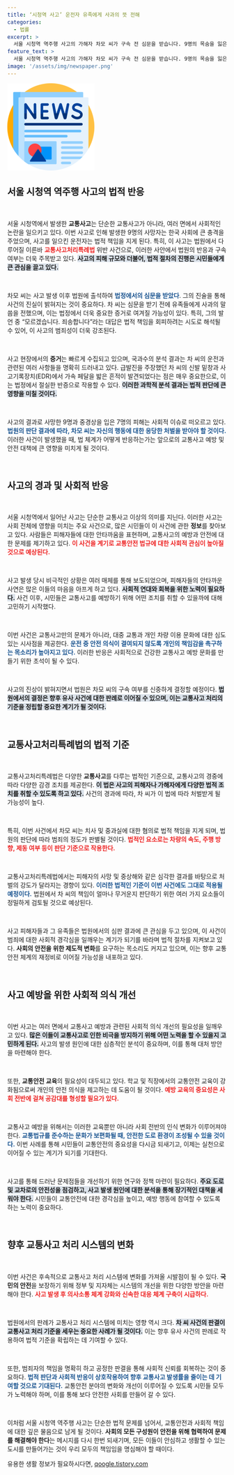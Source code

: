 ```yaml
---
title: ‘시청역 사고’ 운전자 유족에게 사과의 뜻 전해
categories:
  - 법률
excerpt: >
  서울 시청역 역주행 사고의 가해자 차모 씨가 구속 전 심문을 받습니다. 9명의 목숨을 잃은 끔찍한 사고, 그의 운전 과실이 드러날까? 유족에 대한 사과와 함께 법정에 서는 그의 운명은?
feature_text: >
  서울 시청역 역주행 사고의 가해자 차모 씨가 구속 전 심문을 받습니다. 9명의 목숨을 잃은 끔찍한 사고, 그의 운전 과실이 드러날까? 유족에 대한 사과와 함께 법정에 서는 그의 운명은?
image: '/assets/img/newspaper.png'
---
```


<p><img src="/assets/img/newspaper.png" alt="kimp 속보" /></p>

<h2 data-ke-size="size26">서울 시청역 역주행 사고의 법적 반응</h2>

<p data-ke-size="size16">&nbsp;</p>

<p>서울 시청역에서 발생한 <b>교통사고</b>는 단순한 교통사고가 아니라, 여러 면에서 사회적인 논란을 일으키고 있다. 이번 사고로 인해 발생한 9명의 사망자는 한국 사회에 큰 충격을 주었으며, 사고를 일으킨 운전자는 법적 책임을 지게 된다. 특히, 이 사고는 법원에서 다루어질 이른바 <b><span style="color: #ee2323;">교통사고처리특례법</span></b> 위반 사건으로, 이러한 사안에서 법원의 반응과 구속 여부는 더욱 주목받고 있다. <b><span style="background-color: #21538527;">사고의 피해 규모와 더불어, 법적 절차의 진행은 시민들에게 큰 관심을 끌고 있다.</span></b> </p>

<p data-ke-size="size16">&nbsp;</p>

<p>차모 씨는 사고 발생 이후 법원에 출석하여 <b><span style="color: #1a5490;">법정에서의 심문을 받았다</span></b>. 그의 진술을 통해 사건의 진실이 밝혀지는 것이 중요하다. 차 씨는 심문을 받기 전에 유족들에게 사과의 말씀을 전했으며, 이는 법정에서 더욱 중요한 증거로 여겨질 가능성이 있다. 특히, 그의 발언 중 “모르겠습니다. 죄송합니다”라는 대답은 법적 책임을 회피하려는 시도로 해석될 수 있어, 이 사고의 범죄성이 더욱 강조된다.</p>

<p data-ke-size="size16">&nbsp;</p>

<p>사고 현장에서의 <b>증거</b>는 빠르게 수집되고 있으며, 국과수의 분석 결과는 차 씨의 운전과 관련된 여러 사항들을 명확히 드러내고 있다. 급발진을 주장했던 차 씨의 신발 밑창과 사고기록장치(EDR)에서 가속 페달을 밟은 흔적이 발견되었다는 점은 매우 중요한으로, 이는 법정에서 절실한 반증으로 작용할 수 있다. <b><span style="background-color: #21538527;">이러한 과학적 분석 결과는 법적 판단에 큰 영향을 미칠 것이다.</span></b></p>

<p data-ke-size="size16">&nbsp;</p>

<p>사고의 결과로 사망한 9명과 중경상을 입은 7명의 피해는 사회적 이슈로 떠오르고 있다. <b><span style="color: #1a5490;">법원의 판단 결과에 따라, 차모 씨는 자신의 행동에 대한 응당한 처벌을 받아야 할 것이다.</span></b> 이러한 사건이 발생했을 때, 법 체계가 어떻게 반응하는가는 앞으로의 교통사고 예방 및 안전 대책에 큰 영향을 미치게 될 것이다. </p>

<p data-ke-size="size16">&nbsp;</p>

<h2 data-ke-size="size26">사고의 경과 및 사회적 반응</h2>

<p data-ke-size="size16">&nbsp;</p>

<p>서울 시청역에서 일어난 사고는 단순한 교통사고 이상의 의미를 지닌다. 이러한 사고는 사회 전체에 영향을 미치는 주요 사건으로, 많은 시민들이 이 사건에 관한 <b>정보</b>를 찾아보고 있다. 사람들은 피해자들에 대한 안타까움을 표현하며, 교통사고의 예방과 안전에 대한 문제를 제기하고 있다. <b><span style="color: #ee2323;">이 사건을 계기로 교통안전 법규에 대한 사회적 관심이 높아질 것으로 예상된다.</span></b> </p>

<p data-ke-size="size16">&nbsp;</p>

<p>사고 발생 당시 비극적인 상황은 여러 매체를 통해 보도되었으며, 피해자들의 안타까운 사연은 많은 이들의 마음을 아프게 하고 있다. <b><span style="background-color: #21538527;">사회적 연대와 회복을 위한 노력이 필요하다.</span></b> 사건 이후, 시민들은 교통사고를 예방하기 위해 어떤 조치를 취할 수 있을까에 대해 고민하기 시작했다.</p>

<p data-ke-size="size16">&nbsp;</p>

<p>이번 사건은 교통사고만의 문제가 아니라, 대중 교통과 개인 차량 이용 문화에 대한 심도 있는 시사점을 제공한다. <b><span style="color: #1a5490;">운전 중 안전 의식이 결여되지 않도록 개인의 책임감을 촉구하는 목소리가 높아지고 있다.</span></b> 이러한 반응은 사회적으로 건강한 교통사고 예방 문화를 만들기 위한 초석이 될 수 있다. </p>

<p data-ke-size="size16">&nbsp;</p>

<p>사고의 진상이 밝혀지면서 법원은 차모 씨의 구속 여부를 신중하게 결정할 예정이다. <b><span style="background-color: #21538527;">법원에서의 결정은 향후 유사 사건에 대한 판례로 이어질 수 있으며, 이는 교통사고 처리의 기준을 정립할 중요한 계기가 될 것이다.</span></b></p>

<p data-ke-size="size16">&nbsp;</p>

<h2 data-ke-size="size26">교통사고처리특례법의 법적 기준</h2>

<p data-ke-size="size16">&nbsp;</p>

<p>교통사고처리특례법은 다양한 <b>교통사고</b>를 다루는 법적인 기준으로, 교통사고의 경중에 따라 다양한 감경 조치를 제공한다. <b><span style="background-color: #21538527;">이 법은 사고의 피해자나 가해자에게 다양한 법적 조치를 취할 수 있도록 하고 있다.</span></b> 사건의 경과에 따라, 차 씨가 이 법에 따라 처벌받게 될 가능성이 높다.</p>

<p data-ke-size="size16">&nbsp;</p>

<p>특히, 이번 사건에서 차모 씨는 치사 및 중과실에 대한 혐의로 법적 책임을 지게 되며, 법원의 판단에 따라 범죄의 정도가 판별될 것이다. <b><span style="color: #ee2323;">법적인 요소로는 차량의 속도, 주행 방향, 제동 여부 등이 판단 기준으로 작용한다.</span></b></p>

<p data-ke-size="size16">&nbsp;</p>

<p>교통사고처리특례법에서는 피해자의 사망 및 중상해와 같은 심각한 결과를 바탕으로 처벌의 강도가 달라지는 경향이 있다. <b><span style="color: #1a5490;">이러한 법적인 기준이 이번 사건에도 그대로 적용될 예정이다.</span></b> 법원에서 차 씨의 책임이 얼마나 무거운지 판단하기 위한 여러 가지 요소들이 정밀하게 검토될 것으로 예상된다.  </p>

<p data-ke-size="size16">&nbsp;</p>

<p>사고 피해자들과 그 유족들은 법원에서의 심판 결과에 큰 관심을 두고 있으며, 이 사건이 범죄에 대한 사회적 경각심을 일깨우는 계기가 되기를 바라며 법적 절차를 지켜보고 있다. <b>사회의 안전을 위한 제도적 변화</b>를 요구하는 목소리도 커지고 있으며, 이는 향후 교통안전 체계의 재정비로 이어질 가능성을 내포하고 있다. </p>

<p data-ke-size="size16">&nbsp;</p>

<h2 data-ke-size="size26">사고 예방을 위한 사회적 의식 개선</h2>

<p data-ke-size="size16">&nbsp;</p>

<p>이번 사고는 여러 면에서 교통사고 예방과 관련된 사회적 의식 개선의 필요성을 일깨우고 있다. <b><span style="background-color: #21538527;">많은 이들이 교통사고로 인한 비극을 방지하기 위해 어떤 노력을 할 수 있을지 고민하게 된다.</span></b> 사고의 발생 원인에 대한 심층적인 분석이 중요하며, 이를 통해 대처 방안을 마련해야 한다.</p>

<p data-ke-size="size16">&nbsp;</p>

<p>또한, <b>교통안전 교육</b>의 필요성이 대두되고 있다. 학교 및 직장에서의 교통안전 교육이 강화됨으로써 개인의 안전 의식을 제고하는 데 도움이 될 것이다. <b><span style="color: #ee2323;">예방 교육의 중요성은 사회 전반에 걸쳐 공감대를 형성할 필요가 있다.</span></b></p>

<p data-ke-size="size16">&nbsp;</p>

<p>교통사고 예방을 위해서는 이러한 교육뿐만 아니라 사회 전반의 인식 변화가 이루어져야 한다. <b><span style="color: #1a5490;">교통법규를 준수하는 문화가 보편화될 때, 안전한 도로 환경이 조성될 수 있을 것이다.</span></b> 이번 사례를 통해 시민들이 교통안전의 중요성을 다시금 되새기고, 이제는 실천으로 이어질 수 있는 계기가 되기를 기대한다.</p>

<p data-ke-size="size16">&nbsp;</p>

<p>사고를 통해 드러난 문제점들을 개선하기 위한 연구와 정책 마련이 필요하다. <b><span style="background-color: #21538527;">주요 도로 및 교차로의 안전성을 점검하고, 사고 발생 원인에 대한 분석을 통해 장기적인 대책을 세워야 한다.</span></b> 시민들이 교통안전에 대한 경각심을 높이고, 예방 행동에 참여할 수 있도록 하는 노력이 중요하다.</p>

<p data-ke-size="size16">&nbsp;</p>

<h2 data-ke-size="size26">향후 교통사고 처리 시스템의 변화</h2>

<p data-ke-size="size16">&nbsp;</p>

<p>이번 사건은 후속적으로 교통사고 처리 시스템에 변화를 가져올 시발점이 될 수 있다. <b>국민의 안전</b>을 보장하기 위해 정부 및 지자체는 시스템의 개선을 위한 다양한 방안을 마련해야 한다. <b><span style="color: #ee2323;">사고 발생 후 의사소통 체계 강화와 신속한 대응 체계 구축이 시급하다.</span></b></p>

<p data-ke-size="size16">&nbsp;</p>

<p>법원에서의 판례가 교통사고 처리 시스템에 미치는 영향 역시 크다. <b><span style="background-color: #21538527;">차 씨 사건의 판결이 교통사고 처리 기준을 세우는 중요한 사례가 될 것이다.</span></b> 이는 향후 유사 사건의 판례로 작용하여 법적 기준을 확립하는 데 기여할 수 있다.</p>

<p data-ke-size="size16">&nbsp;</p>

<p>또한, 범죄자의 책임을 명확히 하고 공정한 판결을 통해 사회적 신뢰를 회복하는 것이 중요하다. <b><span style="color: #1a5490;">법적 판단과 사회적 반응이 상호작용하여 향후 교통사고 발생률을 줄이는 데 기여할 것으로 기대된다.</span></b> 교통안전 분야의 변화와 개선이 이루어질 수 있도록 시민들 모두가 노력해야 하며, 이를 통해 보다 안전한 사회를 만들어 갈 수 있다.</p>

<p data-ke-size="size16">&nbsp;</p>

<p>이처럼 서울 시청역 역주행 사고는 단순한 법적 문제를 넘어서, 교통안전과 사회적 책임에 대한 깊은 물음으로 남게 될 것이다. <b>사회의 모든 구성원이 안전을 위해 협력하여 문제를 해결해야 한다</b>는 메시지를 다시 한번 되새기며, 모든 이들이 안심하고 생활할 수 있는 도시를 만들어가는 것이 우리 모두의 책임임을 명심해야 할 때이다.</p>
유용한 생활 정보가 필요하시다면, <a href="https://qoogle.tistory.com" rel="dofollow">qoogle.tistory.com</a>


